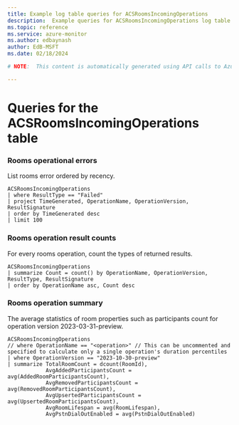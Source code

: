 ```yaml
---
title: Example log table queries for ACSRoomsIncomingOperations
description:  Example queries for ACSRoomsIncomingOperations log table
ms.topic: reference
ms.service: azure-monitor
ms.author: edbaynash
author: EdB-MSFT
ms.date: 02/18/2024

# NOTE:  This content is automatically generated using API calls to Azure. Any edits made on these files will be overwritten in the next run of the script. 

---
```


# Queries for the ACSRoomsIncomingOperations table


### Rooms operational errors  


List rooms error ordered by recency.  

```query
ACSRoomsIncomingOperations
| where ResultType == "Failed"
| project TimeGenerated, OperationName, OperationVersion, ResultSignature
| order by TimeGenerated desc
| limit 100
```



### Rooms operation result counts  


For every rooms operation, count the types of returned results.  

```query
ACSRoomsIncomingOperations
| summarize Count = count() by OperationName, OperationVersion, ResultType, ResultSignature
| order by OperationName asc, Count desc
```



### Rooms operation summary  


The average statistics of room properties such as participants count for operation version 2023-03-31-preview.  

```query
ACSRoomsIncomingOperations
// where OperationName == "<operation>" // This can be uncommented and specified to calculate only a single operation's duration percentiles
| where OperationVersion == "2023-10-30-preview"
| summarize TotalRoomCount = dcount(RoomId),
            AvgAddedParticipantsCount = avg(AddedRoomParticipantsCount),
            AvgRemovedParticipantsCount = avg(RemovedRoomParticipantsCount),
            AvgUpsertedParticipantsCount = avg(UpsertedRoomParticipantsCount),
            AvgRoomLifespan = avg(RoomLifespan),
            AvgPstnDialOutEnabled = avg(PstnDialOutEnabled)
```

